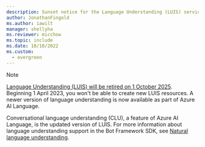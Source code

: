 ```yaml
---
description: Sunset notice for the Language Understanding (LUIS) service
author: JonathanFingold
ms.author: iawilt
manager: shellyha
ms.reviewer: micchow
ms.topic: include
ms.date: 10/10/2022
ms.custom:
  - evergreen
---
```


> [!NOTE]
> [Language Understanding (LUIS) will be retired on 1 October 2025](https://azure.microsoft.com/updates/language-understanding-retirement/).
> Beginning 1 April 2023, you won't be able to create new LUIS resources.
> A newer version of language understanding is now available as part of Azure AI Language.
>
> Conversational language understanding (CLU), a feature of Azure AI Language, is the updated version of LUIS.
> For more information about language understanding support in the Bot Framework SDK, see [Natural language understanding](../v4sdk/bot-builder-concept-luis.md).
